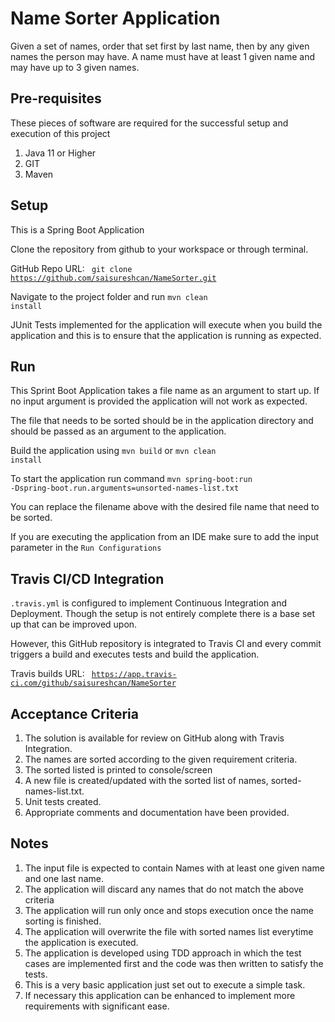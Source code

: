# Name Sorter Application

Given a set of names, order that set first by last name, then by any given names the person may have. A name must have at least 1 given name
and may have up to 3 given names. 

## Pre-requisites 

These pieces of software are required for the successful setup and execution of this project

1. Java 11 or Higher 
2. GIT
3. Maven

## Setup

This is a Spring Boot Application

Clone the repository from github to your workspace or through terminal.

GitHub Repo URL: <code> git clone https://github.com/saisureshcan/NameSorter.git </code>

Navigate to the project folder and run <code>mvn clean install</code>

JUnit Tests implemented for the application will execute when you build the application and this is to ensure that the application is running as expected.

## Run

This Sprint Boot Application takes a file name as an argument to start up. If no input argument is provided the application will not work as expected.

The file that needs to be sorted should be in the application directory and should be passed as an argument to the application.

Build the application using <code>mvn build</code> or <code>mvn clean install</code>

To start the application run command <code>mvn spring-boot:run -Dspring-boot.run.arguments=unsorted-names-list.txt</code>

You can replace the filename above with the desired file name that need to be sorted.

If you are executing the application from an IDE make sure to add the input parameter in the <code>Run Configurations</code>

## Travis CI/CD Integration

<code>.travis.yml</code> is configured to implement Continuous Integration and Deployment. Though the setup is not entirely complete there is a base set up that can be improved upon.

However, this GitHub repository is integrated to Travis CI and every commit triggers a build and executes tests and build the application.

Travis builds URL: <code> https://app.travis-ci.com/github/saisureshcan/NameSorter </code>

## Acceptance Criteria

1. The solution is available for review on GitHub along with Travis Integration.
2. The names are sorted according to the given requirement criteria.
3. The sorted listed is printed to console/screen
4. A new file is created/updated with the sorted list of names, sorted-names-list.txt.
5. Unit tests created.
6. Appropriate comments and documentation have been provided. 

## Notes

1. The input file is expected to contain Names with at least one given name and one last name.
2. The application will discard any names that do not match the above criteria 
3. The application will run only once and stops execution once the name sorting is finished.
4. The application will overwrite the file with sorted names list everytime the application is executed.
5. The application is developed using TDD approach in which the test cases are implemented first and the code was then written to satisfy the tests.
6. This is a very basic application just set out to execute a simple task.
7. If necessary this application can be enhanced to implement more requirements with significant ease.




